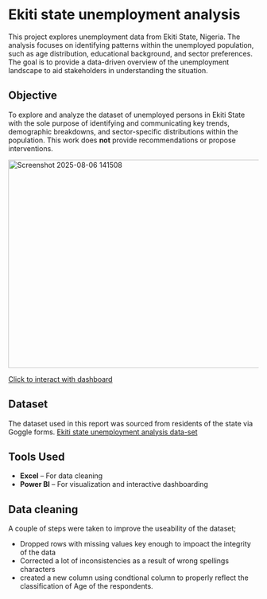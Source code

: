 # Ekiti state unemployment analysis
This project explores unemployment data from Ekiti State, Nigeria. The analysis focuses on identifying patterns within the unemployed population, such as age distribution, educational background, and sector preferences. The goal is to provide a data-driven overview of the unemployment landscape to aid stakeholders in understanding the situation.
## Objective
To explore and analyze the dataset of unemployed persons in Ekiti State with the sole purpose of identifying and communicating key trends, demographic breakdowns, and sector-specific distributions within the population. This work does **not** provide recommendations or propose interventions.

<img width="747" height="419" alt="Screenshot 2025-08-06 141508" src="https://github.com/user-attachments/assets/2d171726-aa64-4fa1-8c70-8569bed91912" />

[Click to interact with dashboard](https://github.com/timiols/Ekiti-State-Unemployment-Analysis/blob/413bc31605f20244d0c03fc56f6f6054467afd6f/EK%20UNEMPLOYMENT%20ANALYSIS%20(POWER%20BI%20DASHBOARD).pbix)


## Dataset
The dataset used in this report was sourced from residents of the state via Goggle forms. [Ekiti state unemployment analysis data-set](https://github.com/timiols/Ekiti-State-Unemployment-Analysis/blob/75120f17cf8cc2038fc5e742f09623e70c7316be/EK%20UNEMPLOYMENT%20ANALYSIS%20(csv).csv)
## Tools Used
- **Excel** – For data cleaning
- **Power BI** – For visualization and interactive dashboarding
## Data cleaning
A couple of steps were taken to improve the useability of the dataset;
- Dropped rows with missing values key enough to impoact the integrity of the data
- Corrected a lot of inconsistencies as a result of wrong spellings characters
- created a new column using condtional column to properly reflect the classification of Age of the respondents.
